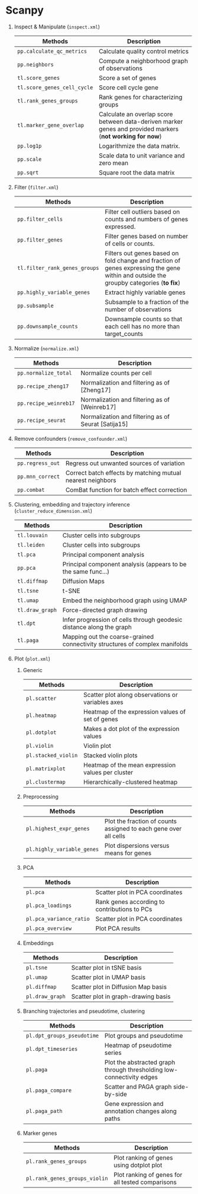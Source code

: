 Scanpy
======

1. Inspect & Manipulate (`inspect.xml`)

    Methods | Description
    --- | ---
    `pp.calculate_qc_metrics` | Calculate quality control metrics
    `pp.neighbors` | Compute a neighborhood graph of observations
    `tl.score_genes` | Score a set of genes
    `tl.score_genes_cell_cycle` | Score cell cycle gene
    `tl.rank_genes_groups` | Rank genes for characterizing groups
    `tl.marker_gene_overlap` | Calculate an overlap score between data-deriven marker genes and provided markers (**not working for now**)
    `pp.log1p` | Logarithmize the data matrix.
    `pp.scale` | Scale data to unit variance and zero mean
    `pp.sqrt` | Square root the data matrix

2. Filter (`filter.xml`)

    Methods | Description
    --- | ---
    `pp.filter_cells` | Filter cell outliers based on counts and numbers of genes expressed.
    `pp.filter_genes` | Filter genes based on number of cells or counts.
    `tl.filter_rank_genes_groups` | Filters out genes based on fold change and fraction of genes expressing the gene within and outside the groupby categories (**to fix**)
    `pp.highly_variable_genes` | Extract highly variable genes
    `pp.subsample` | Subsample to a fraction of the number of observations
    `pp.downsample_counts` | Downsample counts so that each cell has no more than target_counts

3. Normalize (`normalize.xml`)

    Methods | Description
    --- | ---
    `pp.normalize_total` | Normalize counts per cell
    `pp.recipe_zheng17` | Normalization and filtering as of [Zheng17]
    `pp.recipe_weinreb17` | Normalization and filtering as of [Weinreb17]
    `pp.recipe_seurat` | Normalization and filtering as of Seurat [Satija15]

4. Remove confounders (`remove_confounder.xml`)

    Methods | Description
    --- | ---
   `pp.regress_out` | Regress out unwanted sources of variation
   `pp.mnn_correct` | Correct batch effects by matching mutual nearest neighbors
   `pp.combat` | ComBat function for batch effect correction

5. Clustering, embedding and trajectory inference (`cluster_reduce_dimension.xml`)

    Methods | Description
    --- | ---
    `tl.louvain` | Cluster cells into subgroups
    `tl.leiden` | Cluster cells into subgroups
    `tl.pca` | Principal component analysis
    `pp.pca` | Principal component analysis (appears to be the same func...)
    `tl.diffmap` | Diffusion Maps
    `tl.tsne` | t-SNE
    `tl.umap` | Embed the neighborhood graph using UMAP
    `tl.draw_graph` | Force-directed graph drawing
    `tl.dpt` | Infer progression of cells through geodesic distance along the graph
    `tl.paga` | Mapping out the coarse-grained connectivity structures of complex manifolds

6. Plot (`plot.xml`)

    1. Generic

        Methods | Description
        --- | ---
        `pl.scatter` | Scatter plot along observations or variables axes
        `pl.heatmap` | Heatmap of the expression values of set of genes
        `pl.dotplot` | Makes a dot plot of the expression values
        `pl.violin` | Violin plot
        `pl.stacked_violin` | Stacked violin plots
        `pl.matrixplot` | Heatmap of the mean expression values per cluster
        `pl.clustermap` | Hierarchically-clustered heatmap
    
    2. Preprocessing

        Methods | Description
        --- | ---
        `pl.highest_expr_genes` | Plot the fraction of counts assigned to each gene over all cells
        `pl.highly_variable_genes` | Plot dispersions versus means for genes

    3. PCA

        Methods | Description
        --- | ---
        `pl.pca` | Scatter plot in PCA coordinates
        `pl.pca_loadings` | Rank genes according to contributions to PCs
        `pl.pca_variance_ratio` | Scatter plot in PCA coordinates
        `pl.pca_overview` | Plot PCA results

    4. Embeddings

        Methods | Description
        --- | ---
        `pl.tsne` | Scatter plot in tSNE basis
        `pl.umap` | Scatter plot in UMAP basis
        `pl.diffmap` | Scatter plot in Diffusion Map basis
        `pl.draw_graph` | Scatter plot in graph-drawing basis

    5. Branching trajectories and pseudotime, clustering

        Methods | Description
        --- | ---
        `pl.dpt_groups_pseudotime` | Plot groups and pseudotime
        `pl.dpt_timeseries` | Heatmap of pseudotime series
        `pl.paga` | Plot the abstracted graph through thresholding low-connectivity edges
        `pl.paga_compare` | Scatter and PAGA graph side-by-side
        `pl.paga_path` | Gene expression and annotation changes along paths

    6. Marker genes

        Methods | Description
        --- | ---
        `pl.rank_genes_groups` | Plot ranking of genes using dotplot plot
        `pl.rank_genes_groups_violin` | Plot ranking of genes for all tested comparisons
